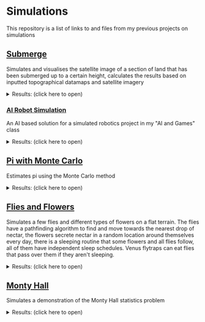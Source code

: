 # Simulations

This repository is a list of links to and files from my previous projects on simulations

## [Submerge](https://github.com/EgeEken/Submerge)

Simulates and visualises the satellite image of a section of land that has been submerged up to a certain height, calculates the results based on inputted topographical datamaps and satellite imagery

<details><summary>Results: (click here to open)</summary>
<p>

https://user-images.githubusercontent.com/96302110/165179413-d00621f2-f9c8-45e8-a18f-3119ed977873.mp4

https://user-images.githubusercontent.com/96302110/165179431-fbcc2169-23e5-49f7-b248-52f653ddb8e2.mp4

</p>
</details>

### [AI Robot Simulation](https://github.com/EgeEken/AI-PaintWars)
An AI based solution for a simulated robotics project in my "AI and Games" class

<details><summary>Results: (click here to open)</summary>
<p>

![image](https://github.com/EgeEken/AI-PaintWars/assets/96302110/fbdaa911-a761-4094-9db6-3dae9070c714)
![image](https://github.com/EgeEken/AI-PaintWars/assets/96302110/aed07beb-1284-4b6f-b516-52265517f860)
![image](https://github.com/EgeEken/AI-PaintWars/assets/96302110/598b38da-9b22-449b-b8ce-dec0c4b35366)

</p>
</details>


## [Pi with Monte Carlo](https://github.com/EgeEken/Pi-with-Monte-Carlo)

Estimates pi using the Monte Carlo method

<details><summary>Results: (click here to open)</summary>
<p>

![image](https://user-images.githubusercontent.com/96302110/182940705-1b11cf3f-9c3b-45d0-bed0-26758a16e98d.png)

</p>
</details>


## [Flies and Flowers](https://github.com/EgeEken/Flies-and-Flowers)

Simulates a few flies and different types of flowers on a flat terrain. The flies have a pathfinding algorithm to find and move towards the nearest drop of nectar, the flowers secrete nectar in a random location around themselves every day, there is a sleeping routine that some flowers and all flies follow, all of them have independent sleep schedules. Venus flytraps can eat flies that pass over them if they aren't sleeping.

<details><summary>Results: (click here to open)</summary>
<p>

https://user-images.githubusercontent.com/96302110/206923993-c7099278-fc71-454a-b1d4-3ca254800599.mp4

</p>
</details>

## [Monty Hall](https://github.com/EgeEken/MontyHall)

Simulates a demonstration of the Monty Hall statistics problem

<details><summary>Results: (click here to open)</summary>
<p>

![image](https://user-images.githubusercontent.com/96302110/165194877-3090f710-3c5d-49b0-846d-86210266eeda.png)

![image](https://user-images.githubusercontent.com/96302110/165194957-282b3e03-b276-45b0-96e3-b0dea0735fe0.png)

</p>
</details>
